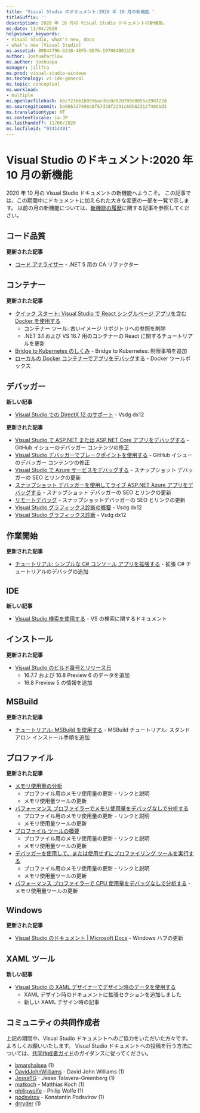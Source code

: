 ```yaml
---
title: 'Visual Studio のドキュメント:2020 年 10 月の新機能 '
titleSuffix: ''
description: 2020 年 10 月の Visual Studio ドキュメントの新機能。
ms.date: 11/04/2020
helpviewer_keywords:
- Visual Studio, what's new, docs
- what's new [Visual Studio]
ms.assetid: 89844796-621B-4EF5-9D76-197084B011CB
author: JoshuaPartlow
ms.author: joshuapa
manager: jillfra
ms.prod: visual-studio-windows
ms.technology: vs-ide-general
ms.topic: conceptual
ms.workload:
- multiple
ms.openlocfilehash: bbc723661b0556acd6c8e020709e0055a398f22d
ms.sourcegitcommit: ba966327498a0f67d2df2291c60b62312f40d1d3
ms.translationtype: HT
ms.contentlocale: ja-JP
ms.lasthandoff: 11/06/2020
ms.locfileid: "93414491"
---
```

# <a name="visual-studio-docs-whats-new-for-october-2020"></a>Visual Studio のドキュメント:2020 年 10 月の新機能

2020 年 10 月の Visual Studio ドキュメントの新機能へようこそ。 この記事では、この期間中にドキュメントに加えられた大きな変更の一部を一覧で示します。 以前の月の新機能については、[新機能の履歴](whats-new-visual-studio-docs-history.md)に関する記事を参照してください。

## <a name="code-quality"></a>コード品質

**更新された記事**
- [コード アナライザー](../code-quality/index.yml) - .NET 5 用の CA リファクター

## <a name="containers"></a>コンテナー

**更新された記事**

- [クイック スタート: Visual Studio で React シングルページ アプリを含む Docker を使用する](../containers/container-tools-react.md)
  - コンテナー ツール: 古いイメージ リポジトリへの参照を削除
  - .NET 3.1 および VS 16.7 用のコンテナーの React に関するチュートリアルを更新
- [Bridge to Kubernetes のしくみ](../containers/overview-bridge-to-kubernetes.md) - Bridge to Kubernetes: 制限事項を追加
- [ローカルの Docker コンテナーでアプリをデバッグする](../containers/edit-and-refresh.md) - Docker ツールボックス

## <a name="debugger"></a>デバッガー

**新しい記事**

- [Visual Studio での DirectX 12 のサポート](../debugger/graphics/visual-studio-graphics-diagnostics-directx-12.md) - Vsdg dx12

**更新された記事**

- [Visual Studio で ASP.NET または ASP.NET Core アプリをデバッグする](../debugger/how-to-enable-debugging-for-aspnet-applications.md) - GitHub イシューのデバッガー コンテンツの修正
- [Visual Studio デバッガーでブレークポイントを使用する](../debugger/using-breakpoints.md) - GitHub イシューのデバッガー コンテンツの修正
- [Visual Studio で Azure サービスをデバッグする](../debugger/debug-azure-apps.md) - スナップショット デバッガーの SEO とリンクの更新
- [スナップショット デバッガーを使用してライブ ASP.NET Azure アプリをデバッグする](../debugger/debug-live-azure-applications.md) - スナップショット デバッガーの SEO とリンクの更新
- [リモートデバッグ](../debugger/remote-debugging.md) - スナップショットデバッガーの SEO とリンクの更新
- [Visual Studio グラフィックス診断の概要](../debugger/graphics/overview-of-visual-studio-graphics-diagnostics.md) - Vsdg dx12
- [Visual Studio グラフィックス診断](../debugger/graphics/visual-studio-graphics-diagnostics.md) - Vsdg dx12

## <a name="get-started"></a>作業開始

**更新された記事**

- [チュートリアル: シンプルな C# コンソール アプリを拡張する](../get-started/csharp/tutorial-console-part-2.md) - 拡張 C# チュートリアルのデバッグの追加

## <a name="ide"></a>IDE

**新しい記事**

- [Visual Studio 検索を使用する](./visual-studio-search.md) - VS の検索に関するドキュメント

## <a name="install"></a>インストール

**更新された記事**

- [Visual Studio のビルド番号とリリース日](../install/visual-studio-build-numbers-and-release-dates.md)
  - 16.7.7 および 16.8 Preview 6 のデータを追加
  - 16.8 Preview 5 の情報を追加

## <a name="msbuild"></a>MSBuild

**更新された記事**

- [チュートリアル: MSBuild を使用する](../msbuild/walkthrough-using-msbuild.md) - MSBuild チュートリアル: スタンドアロン インストール手順を追加

## <a name="profiling"></a>プロファイル

**更新された記事**

- [メモリ使用量の分析](../profiling/analyze-memory-usage.md)
  - プロファイル用のメモリ使用量の更新 - リンクと説明
  - メモリ使用量ツールの更新
- [パフォーマンス プロファイラーでメモリ使用量をデバッグなしで分析する](../profiling/memory-usage-without-debugging2.md)
  - プロファイル用のメモリ使用量の更新 - リンクと説明
  - メモリ使用量ツールの更新
- [プロファイル ツールの概要](../profiling/profiling-feature-tour.md)
  - プロファイル用のメモリ使用量の更新 - リンクと説明
  - メモリ使用量ツールの更新
- [デバッガーを使用して、または使用せずにプロファイリング ツールを実行する](../profiling/running-profiling-tools-with-or-without-the-debugger.md)
  - プロファイル用のメモリ使用量の更新 - リンクと説明
  - メモリ使用量ツールの更新
- [パフォーマンス プロファイラーで CPU 使用量をデバッグなしで分析する](../profiling/cpu-usage.md) - メモリ使用量ツールの更新

## <a name="windows"></a>Windows

**更新された記事**

- [Visual Studio のドキュメント | Microsoft Docs](../windows/index.yml) - Windows ハブの更新

## <a name="xaml-tools"></a>XAML ツール

**新しい記事**

- [Visual Studio の XAML デザイナーでデザイン時のデータを使用する](../xaml-tools/xaml-designtime-data.md)
  - XAML デザイン時のドキュメントに拡張セクションを追加しました
  - 新しい XAML デザイン時の記事

## <a name="community-contributors"></a>コミュニティの共同作成者

上記の期間中、Visual Studio ドキュメントへのご協力をいただいた方々です。 よろしくお願いいたします。 Visual Studio ドキュメントへの投稿を行う方法については、[共同作成者ガイド](/contribute/)のガイダンスに従ってください。

- [bmarshalsea](https://github.com/bmarshalsea) (1)
- [DavidJohnWilliams](https://github.com/DavidJohnWilliams) - David John Williams (1)
- [JesseTG](https://github.com/JesseTG) - Jesse Talavera-Greenberg (1)
- [matkoch](https://github.com/matkoch) - Matthias Koch (1)
- [philipwolfe](https://github.com/philipwolfe) - Philip Wolfe (1)
- [podsvirov](https://github.com/podsvirov) - Konstantin Podsvirov (1)
- [drryder](https://github.com/drryder) (1)
